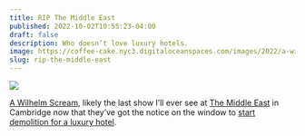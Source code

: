 ```yaml
---
title: RIP The Middle East
published: 2022-10-02T10:55:23-04:00
draft: false
description: Who doesn’t love luxury hotels.
image: https://coffee-cake.nyc3.digitaloceanspaces.com/images/2022/a-wilhelm-scream.jpeg
slug: rip-the-middle-east
---
```

![](https://coffee-cake.nyc3.digitaloceanspaces.com/images/2022/a-wilhelm-scream.jpeg)

[A Wilhelm Scream](https://www.awilhelmscream.com), likely the last show I’ll ever see at [The Middle East](https://www.mideastoffers.com) in Cambridge now that they’ve got the notice on the window to [start demolition for a luxury hotel](https://www.cbsnews.com/boston/news/middle-east-cambridge-closing-hotel-retail/).